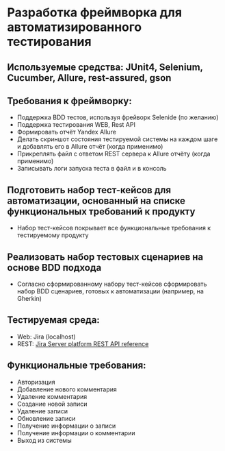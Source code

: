 # Разработка фреймворка для автоматизированного тестирования

## Используемые средства: JUnit4, Selenium, Cucumber, Allure, rest-assured, gson

## Требования к фреймворку:
* Поддержка BDD тестов, используя фрейворк Selenide (по желанию)
* Поддержка тестирования WEB, Rest API
* Формировать отчёт Yandex Allure
* Делать скриншот состояния тестируемой системы на каждом шаге и добавлять его в Allure отчёт (когда применимо)
* Прикреплять файл с ответом REST сервера к Allure отчёту (когда применимо)
* Записывать логи запуска теста в файл и в консоль

## Подготовить набор тест-кейсов для автоматизации, основанный на списке функциональных требований к продукту
* Набор тест-кейсов покрывает все функциональные требования к тестируемому продукту

## Реализовать набор тестовых сценариев на основе BDD подхода
* Согласно сформированному набору тест-кейсов сформировать набор BDD сценариев, готовых к автоматизации (например, на Gherkin)

## Тестируемая среда: 
* Web: Jira (localhost)
* REST: [Jira Server platform REST API reference](https://docs.atlassian.com/software/jira/docs/api/REST/8.8.1/)

## Функциональные требования:
* Авторизация
* Добавление нового комментария
* Удаление комментария
* Создание новой записи
* Удаление записи
* Обновление записи
* Получение информации о записи
* Получение информации о комментарии
* Выход из системы